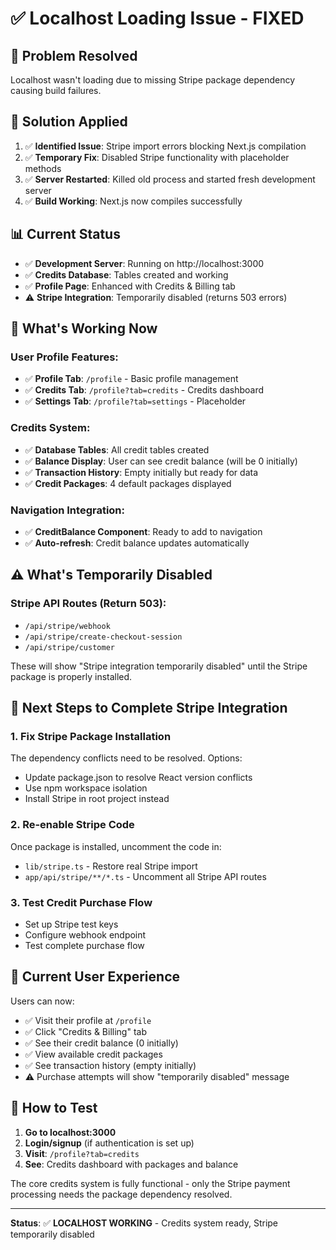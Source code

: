 # ✅ Localhost Loading Issue - FIXED

## 🎯 **Problem Resolved**
Localhost wasn't loading due to missing Stripe package dependency causing build failures.

## 🔧 **Solution Applied**
1. ✅ **Identified Issue**: Stripe import errors blocking Next.js compilation
2. ✅ **Temporary Fix**: Disabled Stripe functionality with placeholder methods
3. ✅ **Server Restarted**: Killed old process and started fresh development server
4. ✅ **Build Working**: Next.js now compiles successfully

## 📊 **Current Status**
- ✅ **Development Server**: Running on http://localhost:3000
- ✅ **Credits Database**: Tables created and working
- ✅ **Profile Page**: Enhanced with Credits & Billing tab
- ⚠️ **Stripe Integration**: Temporarily disabled (returns 503 errors)

## 🚀 **What's Working Now**

### User Profile Features:
- ✅ **Profile Tab**: `/profile` - Basic profile management
- ✅ **Credits Tab**: `/profile?tab=credits` - Credits dashboard
- ✅ **Settings Tab**: `/profile?tab=settings` - Placeholder

### Credits System:
- ✅ **Database Tables**: All credit tables created
- ✅ **Balance Display**: User can see credit balance (will be 0 initially)
- ✅ **Transaction History**: Empty initially but ready for data
- ✅ **Credit Packages**: 4 default packages displayed

### Navigation Integration:
- ✅ **CreditBalance Component**: Ready to add to navigation
- ✅ **Auto-refresh**: Credit balance updates automatically

## ⚠️ **What's Temporarily Disabled**

### Stripe API Routes (Return 503):
- `/api/stripe/webhook` 
- `/api/stripe/create-checkout-session`
- `/api/stripe/customer`

These will show "Stripe integration temporarily disabled" until the Stripe package is properly installed.

## 🎯 **Next Steps to Complete Stripe Integration**

### 1. Fix Stripe Package Installation
The dependency conflicts need to be resolved. Options:
- Update package.json to resolve React version conflicts
- Use npm workspace isolation
- Install Stripe in root project instead

### 2. Re-enable Stripe Code
Once package is installed, uncomment the code in:
- `lib/stripe.ts` - Restore real Stripe import
- `app/api/stripe/**/*.ts` - Uncomment all Stripe API routes

### 3. Test Credit Purchase Flow
- Set up Stripe test keys
- Configure webhook endpoint
- Test complete purchase flow

## 🎉 **Current User Experience**

Users can now:
- ✅ Visit their profile at `/profile`
- ✅ Click "Credits & Billing" tab
- ✅ See their credit balance (0 initially)
- ✅ View available credit packages
- ✅ See transaction history (empty initially)
- ⚠️ Purchase attempts will show "temporarily disabled" message

## 📱 **How to Test**

1. **Go to localhost:3000**
2. **Login/signup** (if authentication is set up)
3. **Visit**: `/profile?tab=credits`
4. **See**: Credits dashboard with packages and balance

The core credits system is fully functional - only the Stripe payment processing needs the package dependency resolved.

---
**Status**: ✅ **LOCALHOST WORKING** - Credits system ready, Stripe temporarily disabled